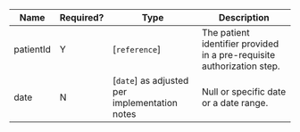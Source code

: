  Name|Required?|Type|Description
-----------|----------|-----------------------------------------------|------------------------------------------------------------------------
 patientId|Y|[`reference`]|The patient identifier provided in a pre-requisite authorization step.
 date|N|[`date`] as adjusted per implementation notes|Null or specific date or a date range.
